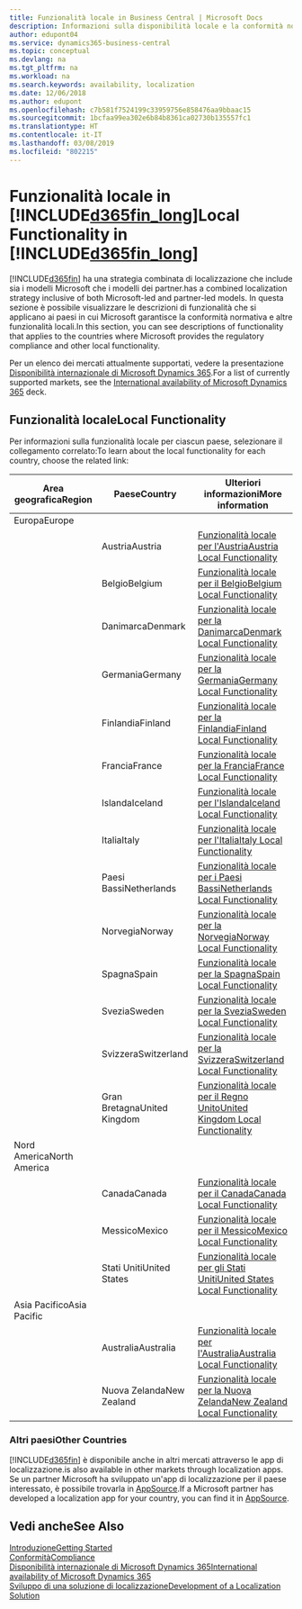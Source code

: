 ```yaml
---
title: Funzionalità locale in Business Central | Microsoft Docs
description: Informazioni sulla disponibilità locale e la conformità normativa di Dynamics 365 Business Central.
author: edupont04
ms.service: dynamics365-business-central
ms.topic: conceptual
ms.devlang: na
ms.tgt_pltfrm: na
ms.workload: na
ms.search.keywords: availability, localization
ms.date: 12/06/2018
ms.author: edupont
ms.openlocfilehash: c7b581f7524199c33959756e858476aa9bbaac15
ms.sourcegitcommit: 1bcfaa99ea302e6b84b8361ca02730b135557fc1
ms.translationtype: HT
ms.contentlocale: it-IT
ms.lasthandoff: 03/08/2019
ms.locfileid: "802215"
---
```

# <a name="local-functionality-in-included365finlongincludesd365finlongmdmd"></a><span data-ttu-id="d3f67-103">Funzionalità locale in [!INCLUDE[d365fin_long](includes/d365fin_long_md.md)]</span><span class="sxs-lookup"><span data-stu-id="d3f67-103">Local Functionality in [!INCLUDE[d365fin_long](includes/d365fin_long_md.md)]</span></span>
[!INCLUDE[d365fin](includes/d365fin_md.md)] <span data-ttu-id="d3f67-104">ha una strategia combinata di localizzazione che include sia i modelli Microsoft che i modelli dei partner.</span><span class="sxs-lookup"><span data-stu-id="d3f67-104">has a combined localization strategy inclusive of both Microsoft-led and partner-led models.</span></span> <span data-ttu-id="d3f67-105">In questa sezione è possibile visualizzare le descrizioni di funzionalità che si applicano ai paesi in cui Microsoft garantisce la conformità normativa e altre funzionalità locali.</span><span class="sxs-lookup"><span data-stu-id="d3f67-105">In this section, you can see descriptions of functionality that applies to the countries where Microsoft provides the regulatory compliance and other local functionality.</span></span>  

<span data-ttu-id="d3f67-106">Per un elenco dei mercati attualmente supportati, vedere la presentazione [Disponibilità internazionale di Microsoft Dynamics 365](https://docs.microsoft.com/en-us/dynamics365/get-started/availability).</span><span class="sxs-lookup"><span data-stu-id="d3f67-106">For a list of currently supported markets, see the [International availability of Microsoft Dynamics 365](https://docs.microsoft.com/en-us/dynamics365/get-started/availability) deck.</span></span>  

## <a name="local-functionality"></a><span data-ttu-id="d3f67-107">Funzionalità locale</span><span class="sxs-lookup"><span data-stu-id="d3f67-107">Local Functionality</span></span>
<span data-ttu-id="d3f67-108">Per informazioni sulla funzionalità locale per ciascun paese, selezionare il collegamento correlato:</span><span class="sxs-lookup"><span data-stu-id="d3f67-108">To learn about the local functionality for each country, choose the related link:</span></span>

| <span data-ttu-id="d3f67-109">Area geografica</span><span class="sxs-lookup"><span data-stu-id="d3f67-109">Region</span></span> | <span data-ttu-id="d3f67-110">Paese</span><span class="sxs-lookup"><span data-stu-id="d3f67-110">Country</span></span> | <span data-ttu-id="d3f67-111">Ulteriori informazioni</span><span class="sxs-lookup"><span data-stu-id="d3f67-111">More information</span></span> |
| --- | --- |--- |
| <span data-ttu-id="d3f67-112">Europa</span><span class="sxs-lookup"><span data-stu-id="d3f67-112">Europe</span></span> |  | |
|        | <span data-ttu-id="d3f67-113">Austria</span><span class="sxs-lookup"><span data-stu-id="d3f67-113">Austria</span></span> | [<span data-ttu-id="d3f67-114">Funzionalità locale per l'Austria</span><span class="sxs-lookup"><span data-stu-id="d3f67-114">Austria Local Functionality</span></span>](localfunctionality/austria/austria-local-functionality.md) |
|        | <span data-ttu-id="d3f67-115">Belgio</span><span class="sxs-lookup"><span data-stu-id="d3f67-115">Belgium</span></span> |  [<span data-ttu-id="d3f67-116">Funzionalità locale per il Belgio</span><span class="sxs-lookup"><span data-stu-id="d3f67-116">Belgium Local Functionality</span></span>](localfunctionality/belgium/belgium-local-functionality.md) |
|        | <span data-ttu-id="d3f67-117">Danimarca</span><span class="sxs-lookup"><span data-stu-id="d3f67-117">Denmark</span></span> | [<span data-ttu-id="d3f67-118">Funzionalità locale per la Danimarca</span><span class="sxs-lookup"><span data-stu-id="d3f67-118">Denmark Local Functionality</span></span>](localfunctionality/denmark/denmark-local-functionality.md) |
|        | <span data-ttu-id="d3f67-119">Germania</span><span class="sxs-lookup"><span data-stu-id="d3f67-119">Germany</span></span> | [<span data-ttu-id="d3f67-120">Funzionalità locale per la Germania</span><span class="sxs-lookup"><span data-stu-id="d3f67-120">Germany Local Functionality</span></span>](localfunctionality/germany/germany-local-functionality.md) |
|        | <span data-ttu-id="d3f67-121">Finlandia</span><span class="sxs-lookup"><span data-stu-id="d3f67-121">Finland</span></span> | [<span data-ttu-id="d3f67-122">Funzionalità locale per la Finlandia</span><span class="sxs-lookup"><span data-stu-id="d3f67-122">Finland Local Functionality</span></span>](localfunctionality/finland/finland-local-functionality.md) |
|        | <span data-ttu-id="d3f67-123">Francia</span><span class="sxs-lookup"><span data-stu-id="d3f67-123">France</span></span> | [<span data-ttu-id="d3f67-124">Funzionalità locale per la Francia</span><span class="sxs-lookup"><span data-stu-id="d3f67-124">France Local Functionality</span></span>](localfunctionality/france/france-local-functionality.md) |
|        | <span data-ttu-id="d3f67-125">Islanda</span><span class="sxs-lookup"><span data-stu-id="d3f67-125">Iceland</span></span> | [<span data-ttu-id="d3f67-126">Funzionalità locale per l'Islanda</span><span class="sxs-lookup"><span data-stu-id="d3f67-126">Iceland Local Functionality</span></span>](localfunctionality/iceland/iceland-local-functionality.md) |
|        | <span data-ttu-id="d3f67-127">Italia</span><span class="sxs-lookup"><span data-stu-id="d3f67-127">Italy</span></span> | [<span data-ttu-id="d3f67-128">Funzionalità locale per l'Italia</span><span class="sxs-lookup"><span data-stu-id="d3f67-128">Italy Local Functionality</span></span>](localfunctionality/italy/italy-local-functionality.md) |
|        | <span data-ttu-id="d3f67-129">Paesi Bassi</span><span class="sxs-lookup"><span data-stu-id="d3f67-129">Netherlands</span></span> | [<span data-ttu-id="d3f67-130">Funzionalità locale per i Paesi Bassi</span><span class="sxs-lookup"><span data-stu-id="d3f67-130">Netherlands Local Functionality</span></span>](localfunctionality/netherlands/netherlands-local-functionality.md) |
|        | <span data-ttu-id="d3f67-131">Norvegia</span><span class="sxs-lookup"><span data-stu-id="d3f67-131">Norway</span></span> | [<span data-ttu-id="d3f67-132">Funzionalità locale per la Norvegia</span><span class="sxs-lookup"><span data-stu-id="d3f67-132">Norway Local Functionality</span></span>](localfunctionality/norway/norway-local-functionality.md) |
|        | <span data-ttu-id="d3f67-133">Spagna</span><span class="sxs-lookup"><span data-stu-id="d3f67-133">Spain</span></span> | [<span data-ttu-id="d3f67-134">Funzionalità locale per la Spagna</span><span class="sxs-lookup"><span data-stu-id="d3f67-134">Spain Local Functionality</span></span>](localfunctionality/spain/spain-local-functionality.md) |
|        | <span data-ttu-id="d3f67-135">Svezia</span><span class="sxs-lookup"><span data-stu-id="d3f67-135">Sweden</span></span> | [<span data-ttu-id="d3f67-136">Funzionalità locale per la Svezia</span><span class="sxs-lookup"><span data-stu-id="d3f67-136">Sweden Local Functionality</span></span>](localfunctionality/sweden/sweden-local-functionality.md) |
|        | <span data-ttu-id="d3f67-137">Svizzera</span><span class="sxs-lookup"><span data-stu-id="d3f67-137">Switzerland</span></span> | [<span data-ttu-id="d3f67-138">Funzionalità locale per la Svizzera</span><span class="sxs-lookup"><span data-stu-id="d3f67-138">Switzerland Local Functionality</span></span>](localfunctionality/switzerland/switzerland-local-functionality.md) |
|        | <span data-ttu-id="d3f67-139">Gran Bretagna</span><span class="sxs-lookup"><span data-stu-id="d3f67-139">United Kingdom</span></span> | [<span data-ttu-id="d3f67-140">Funzionalità locale per il Regno Unito</span><span class="sxs-lookup"><span data-stu-id="d3f67-140">United Kingdom Local Functionality</span></span>](localfunctionality/unitedkingdom/united-kingdom-local-functionality.md) |
| <span data-ttu-id="d3f67-141">Nord America</span><span class="sxs-lookup"><span data-stu-id="d3f67-141">North America</span></span> |       |  |
|        | <span data-ttu-id="d3f67-142">Canada</span><span class="sxs-lookup"><span data-stu-id="d3f67-142">Canada</span></span>|[<span data-ttu-id="d3f67-143">Funzionalità locale per il Canada</span><span class="sxs-lookup"><span data-stu-id="d3f67-143">Canada Local Functionality</span></span>](localfunctionality/canada/canada-local-functionality.md) |
|        | <span data-ttu-id="d3f67-144">Messico</span><span class="sxs-lookup"><span data-stu-id="d3f67-144">Mexico</span></span> | [<span data-ttu-id="d3f67-145">Funzionalità locale per il Messico</span><span class="sxs-lookup"><span data-stu-id="d3f67-145">Mexico Local Functionality</span></span>](localfunctionality/mexico/mexico-local-functionality.md) |
|        | <span data-ttu-id="d3f67-146">Stati Uniti</span><span class="sxs-lookup"><span data-stu-id="d3f67-146">United States</span></span>|[<span data-ttu-id="d3f67-147">Funzionalità locale per gli Stati Uniti</span><span class="sxs-lookup"><span data-stu-id="d3f67-147">United States Local Functionality</span></span>](localfunctionality/unitedstates/united-states-local-functionality.md) |
| <span data-ttu-id="d3f67-148">Asia Pacifico</span><span class="sxs-lookup"><span data-stu-id="d3f67-148">Asia Pacific</span></span> |       |  |
|        | <span data-ttu-id="d3f67-149">Australia</span><span class="sxs-lookup"><span data-stu-id="d3f67-149">Australia</span></span> | [<span data-ttu-id="d3f67-150">Funzionalità locale per l'Australia</span><span class="sxs-lookup"><span data-stu-id="d3f67-150">Australia Local Functionality</span></span>](localfunctionality/australia/australia-local-functionality.md) |
|        | <span data-ttu-id="d3f67-151">Nuova Zelanda</span><span class="sxs-lookup"><span data-stu-id="d3f67-151">New Zealand</span></span> | [<span data-ttu-id="d3f67-152">Funzionalità locale per la Nuova Zelanda</span><span class="sxs-lookup"><span data-stu-id="d3f67-152">New Zealand Local Functionality</span></span>](localfunctionality/newzealand/new-zealand-local-functionality.md) |

### <a name="other-countries"></a><span data-ttu-id="d3f67-153">Altri paesi</span><span class="sxs-lookup"><span data-stu-id="d3f67-153">Other Countries</span></span>
[!INCLUDE[d365fin](includes/d365fin_md.md)] <span data-ttu-id="d3f67-154">è disponibile anche in altri mercati attraverso le app di localizzazione.</span><span class="sxs-lookup"><span data-stu-id="d3f67-154">is also available in other markets through localization apps.</span></span> <span data-ttu-id="d3f67-155">Se un partner Microsoft ha sviluppato un'app di localizzazione per il paese interessato, è possibile trovarla in [AppSource](https://appsource.microsoft.com/en-us/product/dynamics-365-business-central/).</span><span class="sxs-lookup"><span data-stu-id="d3f67-155">If a Microsoft partner has developed a localization app for your country, you can find it in [AppSource](https://appsource.microsoft.com/en-us/product/dynamics-365-business-central/).</span></span>

## <a name="see-also"></a><span data-ttu-id="d3f67-156">Vedi anche</span><span class="sxs-lookup"><span data-stu-id="d3f67-156">See Also</span></span>
[<span data-ttu-id="d3f67-157">Introduzione</span><span class="sxs-lookup"><span data-stu-id="d3f67-157">Getting Started</span></span>](product-get-started.md)  
[<span data-ttu-id="d3f67-158">Conformità</span><span class="sxs-lookup"><span data-stu-id="d3f67-158">Compliance</span></span>](compliance/compliance-overview.md)  
[<span data-ttu-id="d3f67-159">Disponibilità internazionale di  Microsoft Dynamics 365</span><span class="sxs-lookup"><span data-stu-id="d3f67-159">International availability of Microsoft Dynamics 365</span></span>](https://docs.microsoft.com/en-us/dynamics365/get-started/availability)  
[<span data-ttu-id="d3f67-160">Sviluppo di una soluzione di localizzazione</span><span class="sxs-lookup"><span data-stu-id="d3f67-160">Development of a Localization Solution</span></span>](/dynamics365/business-central/dev-itpro/developer/readiness/readiness-develop-localization)  
